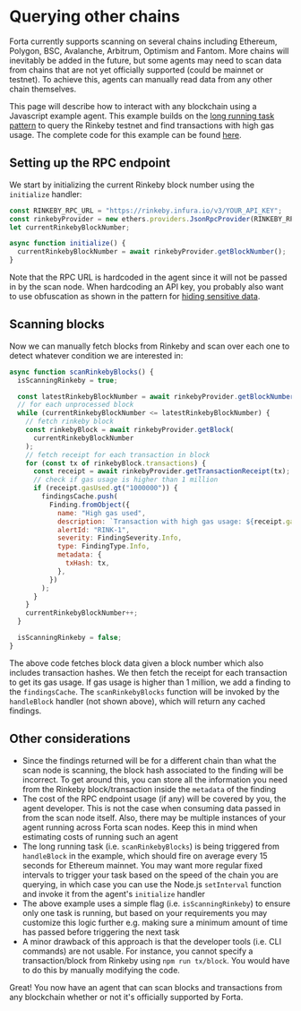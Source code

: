 # Querying other chains

Forta currently supports scanning on several chains including Ethereum, Polygon, BSC, Avalanche, Arbitrum, Optimism and Fantom. More chains will inevitably be added in the future, but some agents may need to scan data from chains that are not yet officially supported (could be mainnet or testnet). To achieve this, agents can manually read data from any other chain themselves.

This page will describe how to interact with any blockchain using a Javascript example agent. This example builds on the [long running task pattern](long-running-tasks.md) to query the Rinkeby testnet and find transactions with high gas usage. The complete code for this example can be found [here](https://github.com/forta-protocol/forta-agent-examples/tree/master/querying-other-chains-js).

## Setting up the RPC endpoint

We start by initializing the current Rinkeby block number using the `initialize` handler:

```javascript
const RINKEBY_RPC_URL = "https://rinkeby.infura.io/v3/YOUR_API_KEY";
const rinkebyProvider = new ethers.providers.JsonRpcProvider(RINKEBY_RPC_URL);
let currentRinkebyBlockNumber;

async function initialize() {
  currentRinkebyBlockNumber = await rinkebyProvider.getBlockNumber();
}
```

Note that the RPC URL is hardcoded in the agent since it will not be passed in by the scan node. When hardcoding an API key, you probably also want to use obfuscation as shown in the pattern for [hiding sensitive data](sensitive-data.md).

## Scanning blocks

Now we can manually fetch blocks from Rinkeby and scan over each one to detect whatever condition we are interested in:

```javascript
async function scanRinkebyBlocks() {
  isScanningRinkeby = true;

  const latestRinkebyBlockNumber = await rinkebyProvider.getBlockNumber();
  // for each unprocessed block
  while (currentRinkebyBlockNumber <= latestRinkebyBlockNumber) {
    // fetch rinkeby block
    const rinkebyBlock = await rinkebyProvider.getBlock(
      currentRinkebyBlockNumber
    );
    // fetch receipt for each transaction in block
    for (const tx of rinkebyBlock.transactions) {
      const receipt = await rinkebyProvider.getTransactionReceipt(tx);
      // check if gas usage is higher than 1 million
      if (receipt.gasUsed.gt("1000000")) {
        findingsCache.push(
          Finding.fromObject({
            name: "High gas used",
            description: `Transaction with high gas usage: ${receipt.gasUsed.toString()}`,
            alertId: "RINK-1",
            severity: FindingSeverity.Info,
            type: FindingType.Info,
            metadata: {
              txHash: tx,
            },
          })
        );
      }
    }
    currentRinkebyBlockNumber++;
  }

  isScanningRinkeby = false;
}
```

The above code fetches block data given a block number which also includes transaction hashes. We then fetch the receipt for each transaction to get its gas usage. If gas usage is higher than 1 million, we add a finding to the `findingsCache`. The `scanRinkebyBlocks` function will be invoked by the `handleBlock` handler (not shown above), which will return any cached findings.

## Other considerations

- Since the findings returned will be for a different chain than what the scan node is scanning, the block hash associated to the finding will be incorrect. To get around this, you can store all the information you need from the Rinkeby block/transaction inside the `metadata` of the finding
- The cost of the RPC endpoint usage (if any) will be covered by you, the agent developer. This is not the case when consuming data passed in from the scan node itself. Also, there may be multiple instances of your agent running across Forta scan nodes. Keep this in mind when estimating costs of running such an agent
- The long running task (i.e. `scanRinkebyBlocks`) is being triggered from `handleBlock` in the example, which should fire on average every 15 seconds for Ethereum mainnet. You may want more regular fixed intervals to trigger your task based on the speed of the chain you are querying, in which case you can use the Node.js `setInterval` function and invoke it from the agent's `initialize` handler
- The above example uses a simple flag (i.e. `isScanningRinkeby`) to ensure only one task is running, but based on your requirements you may customize this logic further e.g. making sure a minimum amount of time has passed before triggering the next task
- A minor drawback of this approach is that the developer tools (i.e. CLI commands) are not usable. For instance, you cannot specify a transaction/block from Rinkeby using `npm run tx/block`. You would have to do this by manually modifying the code.

Great! You now have an agent that can scan blocks and transactions from any blockchain whether or not it's officially supported by Forta.
